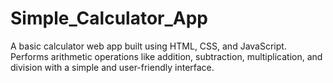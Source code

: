 # Simple_Calculator_App
A basic calculator web app built using HTML, CSS, and JavaScript. Performs arithmetic operations like addition, subtraction, multiplication, and division with a simple and user-friendly interface.
